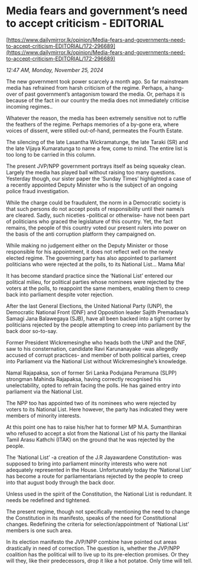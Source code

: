 # Media fears and government’s need to accept criticism - EDITORIAL

[https://www.dailymirror.lk/opinion/Media-fears-and-governments-need-to-accept-criticism-EDITORIAL/172-296689](https://www.dailymirror.lk/opinion/Media-fears-and-governments-need-to-accept-criticism-EDITORIAL/172-296689)

*12:47 AM, Monday, November 25, 2024*

The new government took power scarcely a month ago. So far mainstream media has refrained from harsh criticism of the regime. Perhaps, a hang-over of past government’s antagonism toward the media. Or, perhaps it is because of the fact in our country the media does not immediately criticise incoming regimes..

Whatever the reason, the media has been extremely sensitive not to ruffle the feathers of the regime. Perhaps memories of a by-gone era, where voices of dissent, were stilled out-of-hand, permeates the Fourth Estate.

The silencing of the late Lasantha Wickramatunge, the late Taraki (SR) and the late Vijaya Kumaratunga to name a few, come to mind. The entire list is too long to be carried in this column.

The present JVP/NPP government portrays itself as being squeaky clean. Largely the media has played ball without raising too many questions. Yesterday though, our sister paper the ‘Sunday Times’ highlighted a case of a recently appointed Deputy Minister who is the subject of an ongoing police fraud investigation.

While the charge could be fraudulent, the norm in a Democratic society is that such persons do not accept posts of responsibility until their name/s are cleared. Sadly, such niceties -political or otherwise- have not been part of politicians who graced the legislature of this country. Yet, the fact remains, the people of this country voted our present rulers into power on the basis of the anti corruption platform they campaigned on.

While making no judgement either on the Deputy Minister or those responsible for his appointment, it does not reflect well on the newly elected regime. The governing party has also appointed to parliament politicians who were rejected at the polls, to its National List... Mama Mia!

It has become standard practice since the ‘National List’ entered our political milieu, for political parties whose nominees were rejected by the voters at the polls, to reappoint the same members, enabling them to creep back into parliament despite voter rejection.

After the last General Elections, the United National Party (UNP), the Democratic National Front (DNF) and Opposition leader Sajith Premadasa’s Samagi Jana Balawegaya (SJB), have all been backed into a tight corner by politicians rejected by the people attempting to creep into parliament by the back door so-to-say.

Former President Wickremesinghe who heads both the UNP and the DNF, saw to his consternation, candidate Ravi Karunanayake -was allegedly  accused of corrupt practices- and member of both political parties, creep into Parliament via the National List without Wickremesinghe’s knowledge.

Namal Rajapaksa, son of former Sri Lanka Podujana Peramuna (SLPP) strongman Mahinda Rajapaksa, having correctly recognised his unelectability, opted to refrain facing the polls. He has gained entry into parliament via the National List.

The NPP too has appointed two of its nominees who were rejected by voters to its National List. Here however, the party has indicated they were members of minority interests.

At this point one has to raise his/her hat to former MP M.A. Sumanthiran who refused to accept a slot from the National List of his party the Illankai Tamil Arasu Kathchi (ITAK) on the ground that he was rejected by the people.

The ‘National List’ -a creation of the J.R Jayawardene Constitution- was supposed to bring into parliament minority interests who were not adequately represented in the House. Unfortunately today the ‘National List’ has become a route for parliamentarians rejected by the people to creep into that august body through the back door.

Unless used in the spirit of the Constitution, the National List is redundant. It needs be redefined and tightened.

The present regime, though not specifically mentioning the need to change the Constitution in its manifesto, speaks of the need for Constitutional changes. Redefining the criteria for selection/appointment of ‘National List’ members is one such area.

In its election manifesto the JVP/NPP combine have pointed out areas drastically in need of correction. The question is, whether the JVP/NPP coalition has the political will to live up to its pre-election promises. Or they will they, like their predecessors, drop it like a hot potatoe. Only time will tell.

